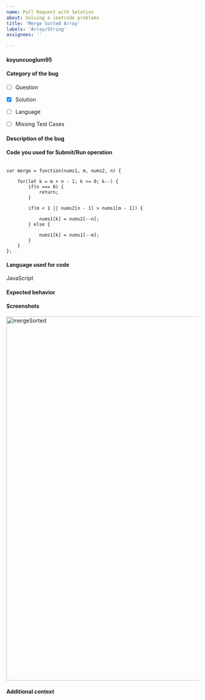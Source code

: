 ```yaml
---
name: Pull Request with Solution
about: Solving a leetcode problems
title: 'Merge Sorted Array'
labels: 'Array/String'
assignees: ''

---
```


<!--
Note - Any content mentioned below in `<!-- ->` blocks are just comments
to help you fill-up the issue. It won't be visible in the actual issue after
you click on submit.
-->

#### koyuncuoglum95
<!-- Your LeetCode username -->


#### Category of the bug
- [ ] Question
- [x] Solution
- [ ] Language
- [ ] Missing Test Cases 


#### Description of the bug
<!-- A clear and concise description of what the bug is. -->


#### Code you used for Submit/Run operation
<!-- 
Please make sure you wrap your code with ``` tags. 
Otherwise we may reject your request. 
-->

```

var merge = function(nums1, m, nums2, n) {
    
    for(let k = m + n - 1; k >= 0; k--) {
        if(n === 0) {
            return;
        }
       
        if(m < 1 || nums2[n - 1] > nums1[m - 1]) {
           
            nums1[k] = nums2[--n];
        } else {
           
            nums1[k] = nums1[--m];
        }
    }
};

```

#### Language used for code
<!-- C++ -->
JavaScript


#### Expected behavior
<!-- A clear and concise description of what you expected to happen in
contrast with what actually happened. -->



#### Screenshots
<!-- If applicable, add screenshots to explain your issue. -->
<img width="952" alt="mergeSorted" src="https://github.com/koyuncuoglum95/LeetCode-Feedback/assets/77508734/72f6952d-e548-413c-acf6-1396be75048c">



#### Additional context
<!-- Add any other additional context about the bug. -->

